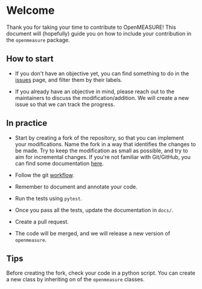 # Welcome

Thank you for taking your time to contribute to OpenMEASURE! This document will (hopefully) guide you on how to include your contribution in the `openmeasure` package.

## How to start

- If you don't have an objective yet, you can find something to do in the [issues](https://github.com/burn-research/OpenMEASURE/issues) page, and filter them by their labels.

- If you already have an objective in mind, please reach out to the maintainers to discuss the modification/addition. We will create a new issue so that we can track the progress.

## In practice

- Start by creating a fork of the repository, so that you can implement your modifications. Name the fork in a way that identifies the changes to be made. Try to keep the modification as small as possible, and try to aim for incremental changes. If you're not familiar with Git/GitHub, you can find some documentation [here](https://product.hubspot.com/blog/git-and-github-tutorial-for-beginners).

- Follow the git [workflow](https://docs.github.com/en/get-started/exploring-projects-on-github/contributing-to-a-project#).

- Remember to document and annotate your code.

- Run the tests using `pytest`. 

- Once you pass all the tests, update the documentation in `docs/`.

- Create a pull request.

- The code will be merged, and we will release a new version of `openmeasure`.

## Tips

Before creating the fork, check your code in a python script. You can create a new class by inheriting on of the  `openmeasure` classes.









